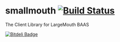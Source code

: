 smallmouth [![Build Status](https://travis-ci.org/blittle/smallmouth.png?branch=master)](https://travis-ci.org/blittle/smallmouth)
==========

The Client Library for LargeMouth BAAS


[![Bitdeli Badge](https://d2weczhvl823v0.cloudfront.net/blittle/smallmouth/trend.png)](https://bitdeli.com/free "Bitdeli Badge")

